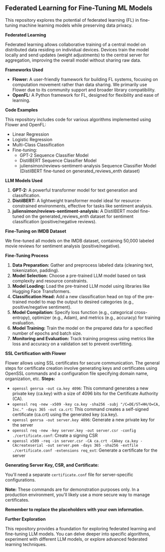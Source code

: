 ## Federated Learning for Fine-Tuning ML Models

This repository explores the potential of federated learning (FL) in fine-tuning machine learning models while preserving data privacy.

**Federated Learning**

Federated learning allows collaborative training of a central model on distributed data residing on individual devices. Devices train the model locally and send updates (weight adjustments) to the central server for aggregation, improving the overall model without sharing raw data. 

**Frameworks Used**

* **Flower:** A user-friendly framework for building FL systems, focusing on computation movement rather than data sharing. We primarily use Flower due to its community support and broader library compatibility. 
* **OpenFL:** A Python framework for FL, designed for flexibility and ease of learning.

**Code Examples**

This repository includes code for various algorithms implemented using Flower and OpenFL:

* Linear Regression
* Logistic Regression
* Multi-Class Classification
* Fine-tuning:
    * GPT-2 Sequence Classifier Model
    * DistilBERT Sequence Classifier Model
    * juliensimon/reviews-sentiment-analysis Sequence Classifier Model (DistilBERT fine-tuned on generated_reviews_enth dataset)

**LLM Models Used**

1. **GPT-2:** A powerful transformer model for text generation and classification.
2. **DistilBERT:** A lightweight transformer model ideal for resource-constrained environments, effective for tasks like sentiment analysis.
3. **juliensimon/reviews-sentiment-analysis:** A DistilBERT model fine-tuned on the generated_reviews_enth dataset for sentiment classification (positive/negative reviews).

**Fine-Tuning on IMDB Dataset**

We fine-tuned all models on the IMDB dataset, containing 50,000 labeled movie reviews for sentiment analysis (positive/negative).

**Fine-Tuning Process**

1. **Data Preparation:** Gather and preprocess labeled data (cleaning text, tokenization, padding).
2. **Model Selection:** Choose a pre-trained LLM model based on task complexity and resource constraints.
3. **Model Loading:** Load the pre-trained LLM model using libraries like Hugging Face Transformers.
4. **Classification Head:** Add a new classification head on top of the pre-trained model to map the output to desired categories (e.g., positive/negative sentiment).
5. **Model Compilation:** Specify loss function (e.g., categorical cross-entropy), optimizer (e.g., Adam), and metrics (e.g., accuracy) for training evaluation.
6. **Model Training:** Train the model on the prepared data for a specified number of epochs and batch size.
7. **Monitoring and Evaluation:** Track training progress using metrics like loss and accuracy on a validation set to prevent overfitting.

**SSL Certification with Flower**

Flower allows using SSL certificates for secure communication. The general steps for certificate creation involve generating keys and certificates using OpenSSL commands and a configuration file specifying domain name, organization, etc.
**Steps:**
* `openssl genrsa -out ca.key 4096`: This command generates a new private key (ca.key) with a size of 4096 bits for the Certificate Authority (CA).
* `openssl req -new -x509 -key ca.key -sha256 -subj "/C=DE/ST=HH/O=CA, Inc." -days 365 -out ca.crt`: This command creates a self-signed certificate (ca.crt) using the generated key (ca.key).
* `openssl genrsa -out server.key 4096`: Generate a new private key for the server
* `openssl req -new -key server.key -out server.csr -config ./certificate.conf`: Create a signing CSR
* `openssl x509 -req -in server.csr -CA ca.crt -CAkey ca.key -CAcreateserial -out server.pem -days 365 -sha256 -extfile ./certificate.conf -extensions req_ext`: Generate a certificate for the server


**Generating Server Key, CSR, and Certificate:**

You'll need a separate `certificate.conf` file for server-specific configurations.

**Note:** These commands are for demonstration purposes only. In a production environment, you'll likely use a more secure way to manage certificates.

**Remember to replace the placeholders with your own information.**

**Further Exploration**

This repository provides a foundation for exploring federated learning and fine-tuning LLM models. You can delve deeper into specific algorithms, experiment with different LLM models, or explore advanced federated learning techniques.
